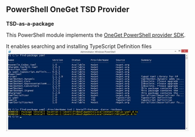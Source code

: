 PowerShell OneGet TSD Provider
-
**TSD-as-a-package**

This PowerShell module implements the [OneGet PowerShell provider SDK]( http://oneget.org/provider-ps.zip).

It enables searching and installing TypeScript Definition files
![image](https://raw.githubusercontent.com/dfinke/OneGetTSDProvider/master/images/TSD.png)